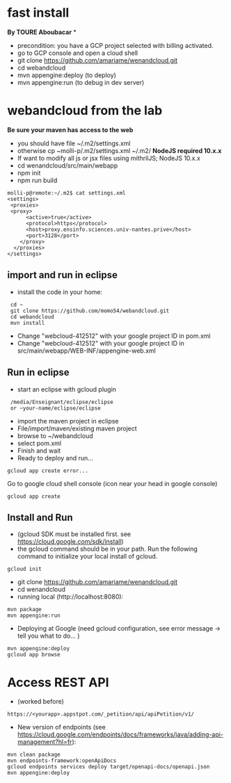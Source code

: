 # fast install

**By TOURE Aboubacar**
*
* precondition: you have a GCP project selected with billing activated. 
* go to GCP console and open a cloud shell
* git clone https://github.com/amariame/wenandcloud.git
* cd webandcloud
* mvn appengine:deploy (to deploy)
* mvn appengine:run (to debug in dev server)

# webandcloud from the lab

**Be sure your maven has access to the web**
* you should have file ~/.m2/settings.xml
* otherwise cp ~molli-p/.m2/settings.xml ~/.m2/
**NodeJS required 10.x.x**
* If want to modify all js or jsx files using mithrilJS; NodeJS 10.x.x
* cd wenandcloud/src/main/webapp
* npm init
* npm run build

```
molli-p@remote:~/.m2$ cat settings.xml
<settings>
 <proxies>
 <proxy>
      <active>true</active>
      <protocol>https</protocol>
      <host>proxy.ensinfo.sciences.univ-nantes.prive</host>
      <port>3128</port>
    </proxy>
  </proxies>
</settings>
```

## import and run in eclipse
* install the code in your home:
```
 cd ~
 git clone https://github.com/momo54/webandcloud.git
 cd webandcloud
 mvn install
```
* Change "webcloud-412512" with your google project ID in pom.xml
* Change "webcloud-412512" with your google project ID in src/main/webapp/WEB-INF/appengine-web.xml

## Run in eclipse

* start an eclipse with gcloud plugin
```
 /media/Enseignant/eclipse/eclipse
 or ~your-name/eclipse/eclipse
 ```
* import the maven project in eclipse
 * File/import/maven/existing maven project
 * browse to ~/webandcloud
 * select pom.xml
 * Finish and wait
 * Ready to deploy and run...
 ```
 gcloud app create error...
 ```
 Go to google cloud shell console (icon near your head in google console)
 ```
 gcloud app create
 ```


## Install and Run 
* (gcloud SDK must be installed first. see https://cloud.google.com/sdk/install)
 * the gcloud command should be in your path. Run the following command to initialize your local install of gcloud.
```
gcloud init
```
* git clone https://github.com/amariame/wenandcloud.git
* cd wenandcloud
* running local (http://localhost:8080):
```
mvn package
mvn appengine:run
```
* Deploying at Google (need gcloud configuration, see error message -> tell you what to do... 
)
```
mvn appengine:deploy
gcloud app browse
```

# Access REST API
* (worked before) 
```
https://<yourapp>.appstpot.com/_petition/api/apiPetition/v1/
```
* New version of endpoints (see https://cloud.google.com/endpoints/docs/frameworks/java/adding-api-management?hl=fr):
```
mvn clean package
mvn endpoints-framework:openApiDocs
gcloud endpoints services deploy target/openapi-docs/openapi.json 
mvn appengine:deploy
```
